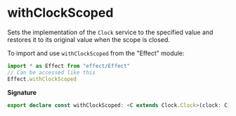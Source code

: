 # withClockScoped

Sets the implementation of the `Clock` service to the specified value and
restores it to its original value when the scope is closed.

To import and use `withClockScoped` from the "Effect" module:

```ts
import * as Effect from "effect/Effect"
// Can be accessed like this
Effect.withClockScoped
```

**Signature**

```ts
export declare const withClockScoped: <C extends Clock.Clock>(clock: C) => Effect<void, never, Scope.Scope>
```
